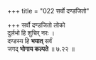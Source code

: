 +++
title = "022 सर्वो दण्डजितो"

+++
सर्वो दण्डजितो लोको  
दुर्लभो हि शुचिर् नरः ।  
दण्डस्य हि **भयात्** सर्वं  
जगद् **भोगाय कल्पते**  ॥ ७.२२ ॥
